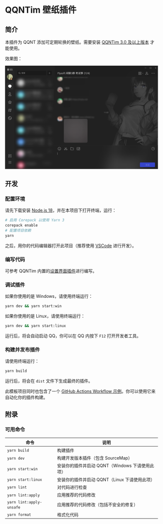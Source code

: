 # QQNTim 壁纸插件

## 简介

本插件为 QQNT 添加可定期轮换的壁纸。需要安装 [QQNTim 3.0 及以上版本](https://github.com/Flysoft-Studio/QQNTim) 才能使用。

效果图：

![截图](.github/screenshot.png)

## 开发

### 配置环境

请先下载安装 [Node.js 18](https://nodejs.org/)，并在本项目下打开终端，运行：

```bash
# 启用 Corepack 以使用 Yarn 3
corepack enable
# 配置项目依赖
yarn
```

之后，用你的代码编辑器打开此项目（推荐使用 [VSCode](https://code.visualstudio.com/) 进行开发）。

### 编写代码

可参考 QQNTim 内置的[设置界面插件](https://github.com/Flysoft-Studio/QQNTim/tree/dev/src/builtins/settings)进行编写。

### 调试插件

如果你使用的是 Windows，请使用终端运行：

```bash
yarn dev && yarn start:win
```

如果你使用的是 Linux，请使用终端运行：

```bash
yarn dev && yarn start:linux
```

运行后，将会自动启动 QQ，你可以在 QQ 内按下 `F12` 打开开发者工具。

### 构建并发布插件

请使用终端运行：

```bash
yarn build
```

运行后，将会在 `dist` 文件下生成最终的插件。

此模板项目同时也包含了一个 [GitHub Actions Workflow 示例](.github/workflows/build.yml)。你可以使用它来自动化你的插件构建。

## 附录

### 可用命令

| 命令                     | 说明                                            |
| ------------------------ | ----------------------------------------------- |
| `yarn build`             | 构建插件                                        |
| `yarn dev`               | 构建开发版本插件（包含 SourceMap）              |
| `yarn start:win`         | 安装你的插件并启动 QQNT（Windows 下请使用此项） |
| `yarn start:linux`       | 安装你的插件并启动 QQNT（Linux 下请使用此项）   |
| `yarn lint`              | 对代码进行检查                                  |
| `yarn lint:apply`        | 应用推荐的代码修改                              |
| `yarn lint:apply-unsafe` | 应用推荐的代码修改（包括不安全的修复）          |
| `yarn format`            | 格式化代码                                      |
